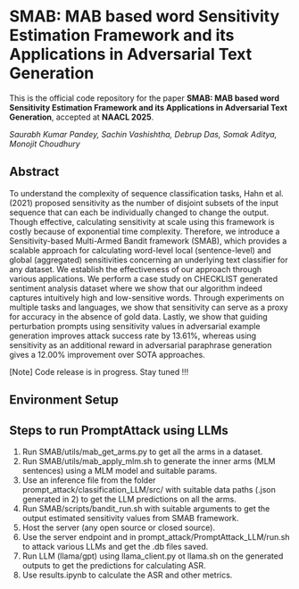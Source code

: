 # SMAB: MAB based word Sensitivity Estimation Framework and its Applications in Adversarial Text Generation

This is the official code repository for the paper **SMAB: MAB based word Sensitivity Estimation Framework and its Applications in Adversarial Text Generation**, accepted at **NAACL 2025**.

*Saurabh Kumar Pandey, Sachin Vashishtha, Debrup Das, Somak Aditya, Monojit Choudhury* 

## Abstract
To understand the complexity of sequence classification tasks, Hahn et al. (2021) proposed sensitivity as the number of disjoint subsets of the input sequence that can each be individually changed to change the output. Though effective, calculating sensitivity at scale using this framework is costly because of exponential time complexity. Therefore, we introduce a Sensitivity-based Multi-Armed Bandit framework (SMAB), which provides a scalable approach for calculating word-level local (sentence-level) and global (aggregated) sensitivities concerning an underlying text classifier for any dataset. We establish the effectiveness of our approach through various applications. We perform a case study on CHECKLIST generated sentiment analysis dataset where we show that our algorithm indeed captures intuitively high and low-sensitive words. Through experiments on multiple tasks and languages, we show that sensitivity can serve as a proxy for accuracy in the absence of gold data. Lastly, we show that guiding perturbation prompts using sensitivity values in adversarial example generation improves attack success rate by 13.61%, whereas using sensitivity as an additional reward in adversarial paraphrase generation gives a 12.00% improvement over SOTA approaches. 

[Note] Code release is in progress. Stay tuned !!!

## Environment Setup

## Steps to run PromptAttack using LLMs

1. Run SMAB/utils/mab_get_arms.py to get all the arms in a dataset.
2. Run SMAB/utils/mab_apply_mlm.sh to generate the inner arms (MLM sentences) using a MLM model and suitable params.
3. Use an inference file from the folder prompt_attack/classification_LLM/src/ with suitable data paths (.json generated in 2) to get the LLM predictions on all the arms.
4. Run SMAB/scripts/bandit_run.sh with suitable arguments to get the output estimated sensitivity values from SMAB framework. 
4. Host the server (any open source or closed source).
5. Use the server endpoint and in prompt_attack/PromptAttack_LLM/run.sh to attack various LLMs and get the .db files saved.
6. Run LLM (llama/gpt) using llama_client.py ot llama.sh on the generated outputs to get the predictions for calculating ASR.
7. Use results.ipynb to calculate the ASR and other metrics.
